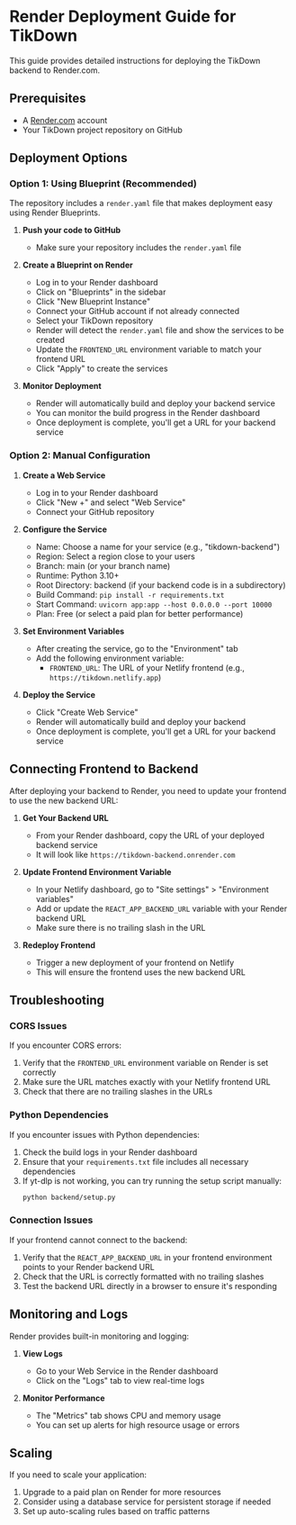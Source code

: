 # Render Deployment Guide for TikDown

This guide provides detailed instructions for deploying the TikDown backend to Render.com.

## Prerequisites

- A [Render.com](https://render.com) account
- Your TikDown project repository on GitHub

## Deployment Options

### Option 1: Using Blueprint (Recommended)

The repository includes a `render.yaml` file that makes deployment easy using Render Blueprints.

1. **Push your code to GitHub**
   - Make sure your repository includes the `render.yaml` file

2. **Create a Blueprint on Render**
   - Log in to your Render dashboard
   - Click on "Blueprints" in the sidebar
   - Click "New Blueprint Instance"
   - Connect your GitHub account if not already connected
   - Select your TikDown repository
   - Render will detect the `render.yaml` file and show the services to be created
   - Update the `FRONTEND_URL` environment variable to match your frontend URL
   - Click "Apply" to create the services

3. **Monitor Deployment**
   - Render will automatically build and deploy your backend service
   - You can monitor the build progress in the Render dashboard
   - Once deployment is complete, you'll get a URL for your backend service

### Option 2: Manual Configuration

1. **Create a Web Service**
   - Log in to your Render dashboard
   - Click "New +" and select "Web Service"
   - Connect your GitHub repository

2. **Configure the Service**
   - Name: Choose a name for your service (e.g., "tikdown-backend")
   - Region: Select a region close to your users
   - Branch: main (or your branch name)
   - Runtime: Python 3.10+
   - Root Directory: backend (if your backend code is in a subdirectory)
   - Build Command: `pip install -r requirements.txt`
   - Start Command: `uvicorn app:app --host 0.0.0.0 --port 10000`
   - Plan: Free (or select a paid plan for better performance)

3. **Set Environment Variables**
   - After creating the service, go to the "Environment" tab
   - Add the following environment variable:
     - `FRONTEND_URL`: The URL of your Netlify frontend (e.g., `https://tikdown.netlify.app`)

4. **Deploy the Service**
   - Click "Create Web Service"
   - Render will automatically build and deploy your backend
   - Once deployment is complete, you'll get a URL for your backend service

## Connecting Frontend to Backend

After deploying your backend to Render, you need to update your frontend to use the new backend URL:

1. **Get Your Backend URL**
   - From your Render dashboard, copy the URL of your deployed backend service
   - It will look like `https://tikdown-backend.onrender.com`

2. **Update Frontend Environment Variable**
   - In your Netlify dashboard, go to "Site settings" > "Environment variables"
   - Add or update the `REACT_APP_BACKEND_URL` variable with your Render backend URL
   - Make sure there is no trailing slash in the URL

3. **Redeploy Frontend**
   - Trigger a new deployment of your frontend on Netlify
   - This will ensure the frontend uses the new backend URL

## Troubleshooting

### CORS Issues

If you encounter CORS errors:

1. Verify that the `FRONTEND_URL` environment variable on Render is set correctly
2. Make sure the URL matches exactly with your Netlify frontend URL
3. Check that there are no trailing slashes in the URLs

### Python Dependencies

If you encounter issues with Python dependencies:

1. Check the build logs in your Render dashboard
2. Ensure that your `requirements.txt` file includes all necessary dependencies
3. If yt-dlp is not working, you can try running the setup script manually:
   ```bash
   python backend/setup.py
   ```

### Connection Issues

If your frontend cannot connect to the backend:

1. Verify that the `REACT_APP_BACKEND_URL` in your frontend environment points to your Render backend URL
2. Check that the URL is correctly formatted with no trailing slashes
3. Test the backend URL directly in a browser to ensure it's responding

## Monitoring and Logs

Render provides built-in monitoring and logging:

1. **View Logs**
   - Go to your Web Service in the Render dashboard
   - Click on the "Logs" tab to view real-time logs

2. **Monitor Performance**
   - The "Metrics" tab shows CPU and memory usage
   - You can set up alerts for high resource usage or errors

## Scaling

If you need to scale your application:

1. Upgrade to a paid plan on Render for more resources
2. Consider using a database service for persistent storage if needed
3. Set up auto-scaling rules based on traffic patterns